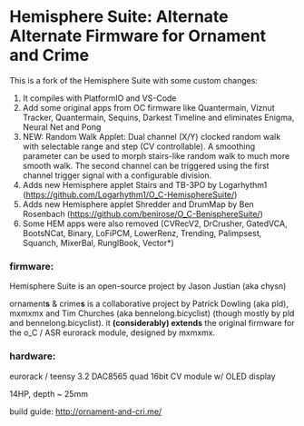 Hemisphere Suite: Alternate Alternate Firmware for Ornament and Crime
===

This is a fork of the Hemisphere Suite with some custom changes:

1. It compiles with PlatformIO and VS-Code
2. Add some original apps from OC firmware like Quantermain, Viznut Tracker, Quantermain, Sequins, Darkest Timeline and eliminates Enigma, Neural Net and Pong
3. NEW: Random Walk Applet: Dual channel (X/Y) clocked random walk with selectable range and step (CV controllable). A smoothing parameter can be used to morph stairs-like random walk to much more smooth walk. The second channel can be triggered using the first channel trigger signal with a configurable division.
4. Adds new Hemisphere applet Stairs and TB-3PO by Logarhythm1 (https://github.com/Logarhythm1/O_C-HemisphereSuite/)
5. Adds new Hemisphere applet Shredder and DrumMap by Ben Rosenbach (https://github.com/benirose/O_C-BenisphereSuite/)
6. Some HEM apps were also removed (CVRecV2, DrCrusher, GatedVCA, BootsNCat, Binary, LoFiPCM, LowerRenz, Trending, Palimpsest, Squanch, MixerBal, RunglBook, Vector*)

### firmware:

Hemisphere Suite is an open-source project by Jason Justian (aka chysn)

ornament**s** & crime**s** is a collaborative project by Patrick Dowling (aka pld), mxmxmx and Tim Churches (aka bennelong.bicyclist) (though mostly by pld and bennelong.bicyclist). it **(considerably) extends** the original firmware for the o_C / ASR eurorack module, designed by mxmxmx.

### hardware:

eurorack / teensy 3.2 DAC8565 quad 16bit CV module w/ OLED display

14HP, depth ~ 25mm

build guide: http://ornament-and-cri.me/
